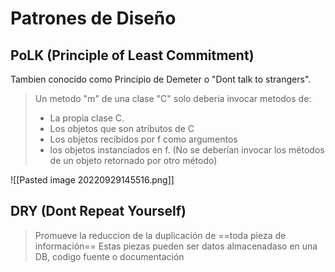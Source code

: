# Patrones de Diseño

## PoLK (Principle of Least Commitment)
Tambien conocido como Principio de Demeter o "Dont talk to strangers".
> Un metodo "m" de una clase "C" solo deberia invocar metodos de: 
> - La propia clase C.
> - Los objetos que son atributos de C
> - Los objetos recibidos por f como argumentos
> - los objetos instanciados en f.
> (No se deberían invocar los métodos de un objeto retornado por otro método)

![[Pasted image 20220929145516.png]]


## DRY (Dont Repeat Yourself)
> Promueve la reduccion de la duplicación de ==toda pieza de información==
> Estas piezas pueden ser datos almacenadaso en una DB, codigo fuente o documentación
